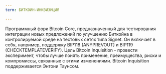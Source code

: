 ```yaml
---
term: БИТКОИН-ИНКВИЗИЦИЯ

---
```

Программный форк Bitcoin Core, предназначенный для тестирования интеграции новых предложений по улучшению Биткойна в контролируемой среде на тестовых сетях типа Signet. Он включает в себя, например, поддержку BIP118 (ANYPREVOUT) и BIP119 (CHECKTEMPLATEVERIFY). Цель Bitcoin Inquisition - провести эксперимент, чтобы лучше понять применение, преимущества, риски и компромиссы, связанные с этими изменениями. Bitcoin Inquisition поддерживается Энтони Таунсом.